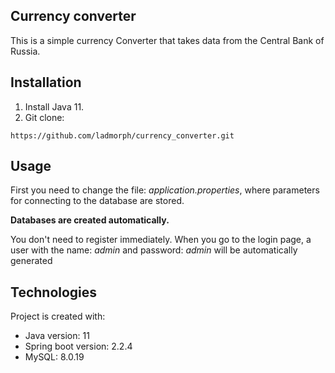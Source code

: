 Currency converter
------------------
This is a simple currency Converter that takes data from the Central Bank of Russia.

Installation
------------
1. Install Java 11.
2. Git clone:
```
https://github.com/ladmorph/currency_converter.git
```


Usage
-----
First you need to change the file: _application.properties_, where parameters for connecting to the database are stored.

__Databases are created automatically.__

You don't need to register immediately. When you go to the login page, a user with the name: _admin_ and password: _admin_ will be automatically generated





Technologies
------------
Project is created with:
* Java version: 11
* Spring boot version: 2.2.4
* MySQL: 8.0.19